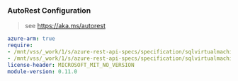 ### AutoRest Configuration

> see https://aka.ms/autorest

``` yaml
azure-arm: true
require:
- /mnt/vss/_work/1/s/azure-rest-api-specs/specification/sqlvirtualmachine/resource-manager/readme.md
- /mnt/vss/_work/1/s/azure-rest-api-specs/specification/sqlvirtualmachine/resource-manager/readme.go.md
license-header: MICROSOFT_MIT_NO_VERSION
module-version: 0.11.0
```